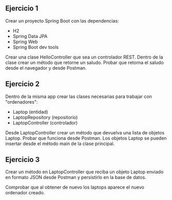 ## Ejercicio 1

Crear un proyecto Spring Boot con las dependencias:
* H2
* Spring Data JPA
* Spring Web
* Spring Boot dev tools

Crear una clase HelloController que sea un controlador REST. Dentro de la clase crear un método que retorne un saludo. Probar que retorna el saludo desde el navegador y desde Postman.

## Ejercicio 2

Dentro de la misma app crear las clases necesarias para trabajar con "ordenadores":
* Laptop (entidad)
* LaptopRepository (repositorio)
* LaptopController (controlador)

Desde LaptopController crear un método que devuelva una lista de objetos Laptop.
Probar que funciona desde Postman.
Los objetos Laptop se pueden insertar desde el método main de la clase principal.

## Ejercicio 3

Crear un método en LaptopController que reciba un objeto Laptop enviado en formato JSON desde Postman y persistirlo en la base de datos.

Comprobar que al obtener de nuevo los laptops aparece el nuevo ordenador creado.
